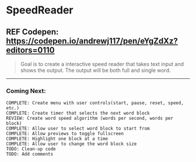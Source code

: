 # SpeedReader

## REF Codepen: https://codepen.io/andrewj117/pen/eYgZdXz?editors=0110

> Goal is to create a interactive speed reader that takes text input and shows the output. 
> The output will be both full and single word. 

___
### Coming Next:
```
COMPLETE: Create menu with user controls(start, pause, reset, speed, etc.)
COMPLETE: Create timer that selects the next word block
REVIEW: Create word speed algorithm (words per second, words per block)
COMPLETE: Allow user to select word block to start from
COMPLETE: Allow previews to toggle fullscreen 
COMPLETE: Highlight one block at a time
COMPLETE: Allow user to change the word block size
TODO: Clean-up code
TODO: Add comments
```